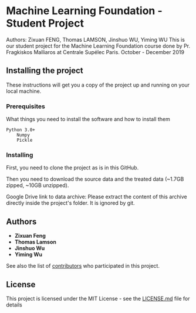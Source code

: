 # Machine Learning Foundation - Student Project

Authors: Zixuan FENG, Thomas LAMSON, Jinshuo WU, Yiming WU
This is our student project for the Machine Learning Foundation course done by Pr. Fragkiskos Malliaros at Centrale Supélec Paris.
October - December 2019

## Installing the project

These instructions will get you a copy of the project up and running on your local machine.

### Prerequisites

What things you need to install the software and how to install them

```
Python 3.0+
	Numpy
	Pickle
```

### Installing

First, you need to clone the project as is in this GitHub.

Then you need to download the source data and the treated data (~1.7GB zipped, ~10GB unzipped).

Google Drive link to data archive: 
Please extract the content of this archive directly inside the project's folder. It is ignored by git.

## Authors

* **Zixuan Feng**
* **Thomas Lamson**
* **Jinshuo Wu**
* **Yiming Wu**

See also the list of [contributors](https://github.com/your/project/contributors) who participated in this project.

## License

This project is licensed under the MIT License - see the [LICENSE.md](LICENSE.md) file for details

